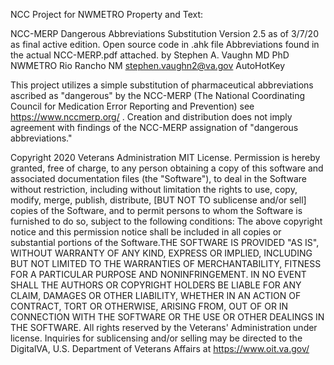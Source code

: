 NCC Project for NWMETRO
Property and Text:

NCC-MERP Dangerous Abbreviations Substitution
Version 2.5 as of 3/7/20 as final active edition.
Open source code in .ahk file
Abbreviations found in the actual NCC-MERP.pdf attached.
by Stephen A. Vaughn MD PhD NWMETRO Rio Rancho NM stephen.vaughn2@va.gov
AutoHotKey

This project utilizes a simple substitution of pharmaceutical abbreviations ascribed as "dangerous" by the NCC-MERP (The National Coordinating Council for Medication Error Reporting and Prevention) see https://www.nccmerp.org/ .  Creation and distribution does not imply agreement with findings of the NCC-MERP assignation of "dangerous abbreviations."

Copyright 2020 Veterans Administration MIT License. Permission is hereby granted, free of charge, to any person obtaining a copy of this software and associated documentation files (the "Software"), to deal in the Software without restriction, including without limitation the rights to use, copy, modify, merge, publish, distribute, [BUT NOT TO sublicense and/or sell] copies of the Software, and to permit persons to whom the Software is furnished to do so, subject to the following conditions: The above copyright notice and this permission notice shall be included in all copies or substantial portions of the Software.THE SOFTWARE IS PROVIDED "AS IS", WITHOUT WARRANTY OF ANY KIND, EXPRESS OR IMPLIED, INCLUDING BUT NOT LIMITED TO THE WARRANTIES OF MERCHANTABILITY, FITNESS FOR A PARTICULAR PURPOSE AND NONINFRINGEMENT. IN NO EVENT SHALL THE AUTHORS OR COPYRIGHT HOLDERS BE LIABLE FOR ANY CLAIM, DAMAGES OR OTHER LIABILITY, WHETHER IN AN ACTION OF CONTRACT, TORT OR OTHERWISE, ARISING FROM, OUT OF OR IN CONNECTION WITH THE SOFTWARE OR THE USE OR OTHER DEALINGS IN THE SOFTWARE.
All rights reserved by the Veterans' Administration under license.  Inquiries for sublicensing and/or selling may be directed to the DigitalVA, U.S. Department of Veterans Affairs at https://www.oit.va.gov/ 

